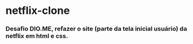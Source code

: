 # netflix-clone
### Desafio DIO.ME, refazer o site (parte da tela inicial usuário) da netflix em html e css.
